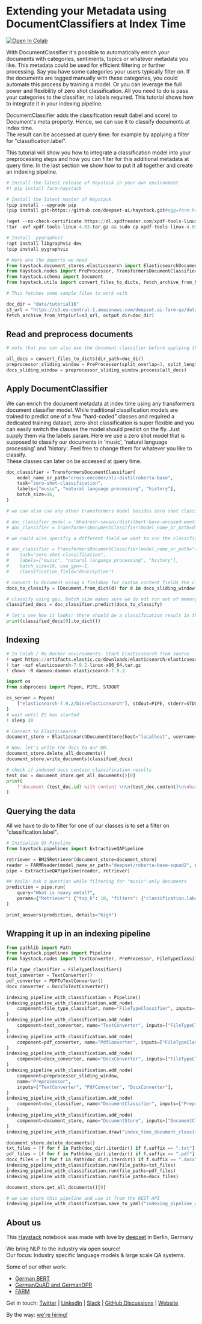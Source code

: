 <!---
title: "Tutorial 16"
metaTitle: "DocumentClassifier at Index Time Tutorial"
metaDescription: ""
slug: "/docs/tutorial16"
date: "2021-11-05"
id: "tutorial16md"
--->

# Extending your Metadata using DocumentClassifiers at Index Time

[![Open In Colab](https://colab.research.google.com/assets/colab-badge.svg)](https://colab.research.google.com/github/deepset-ai/haystack/blob/master/tutorials/Tutorial16_Document_Classifier_at_Index_Time.ipynb)

With DocumentClassifier it's possible to automatically enrich your documents with categories, sentiments, topics or whatever metadata you like. This metadata could be used for efficient filtering or further processing. Say you have some categories your users typically filter on. If the documents are tagged manually with these categories, you could automate this process by training a model. Or you can leverage the full power and flexibility of zero shot classification. All you need to do is pass your categories to the classifier, no labels required. This tutorial shows how to integrate it in your indexing pipeline.

DocumentClassifier adds the classification result (label and score) to Document's meta property.
Hence, we can use it to classify documents at index time. \
The result can be accessed at query time: for example by applying a filter for "classification.label".

This tutorial will show you how to integrate a classification model into your preprocessing steps and how you can filter for this additional metadata at query time. In the last section we show how to put it all together and create an indexing pipeline.


```python
# Install the latest release of Haystack in your own environment
#! pip install farm-haystack

# Install the latest master of Haystack
!pip install --upgrade pip
!pip install git+https://github.com/deepset-ai/haystack.git#egg=farm-haystack[colab, ocr]

!wget --no-check-certificate https://dl.xpdfreader.com/xpdf-tools-linux-4.03.tar.gz
!tar -xvf xpdf-tools-linux-4.03.tar.gz && sudo cp xpdf-tools-linux-4.03/bin64/pdftotext /usr/local/bin

# Install  pygraphviz
!apt install libgraphviz-dev
!pip install pygraphviz
```


```python
# Here are the imports we need
from haystack.document_stores.elasticsearch import ElasticsearchDocumentStore
from haystack.nodes import PreProcessor, TransformersDocumentClassifier, FARMReader, BM25Retriever
from haystack.schema import Document
from haystack.utils import convert_files_to_dicts, fetch_archive_from_http, print_answers
```


```python
# This fetches some sample files to work with

doc_dir = "data/tutorial16"
s3_url = "https://s3.eu-central-1.amazonaws.com/deepset.ai-farm-qa/datasets/documents/preprocessing_tutorial16.zip"
fetch_archive_from_http(url=s3_url, output_dir=doc_dir)
```

## Read and preprocess documents



```python
# note that you can also use the document classifier before applying the PreProcessor, e.g. before splitting your documents

all_docs = convert_files_to_dicts(dir_path=doc_dir)
preprocessor_sliding_window = PreProcessor(split_overlap=3, split_length=10, split_respect_sentence_boundary=False)
docs_sliding_window = preprocessor_sliding_window.process(all_docs)
```

## Apply DocumentClassifier

We can enrich the document metadata at index time using any transformers document classifier model. While traditional classification models are trained to predict one of a few "hard-coded" classes and required a dedicated training dataset, zero-shot classification is super flexible and you can easily switch the classes the model should predict on the fly. Just supply them via the labels param.
Here we use a zero shot model that is supposed to classify our documents in 'music', 'natural language processing' and 'history'. Feel free to change them for whatever you like to classify. \
These classes can later on be accessed at query time.


```python
doc_classifier = TransformersDocumentClassifier(
    model_name_or_path="cross-encoder/nli-distilroberta-base",
    task="zero-shot-classification",
    labels=["music", "natural language processing", "history"],
    batch_size=16,
)
```


```python
# we can also use any other transformers model besides zero shot classification

# doc_classifier_model = 'bhadresh-savani/distilbert-base-uncased-emotion'
# doc_classifier = TransformersDocumentClassifier(model_name_or_path=doc_classifier_model, batch_size=16, use_gpu=-1)
```


```python
# we could also specifiy a different field we want to run the classification on

# doc_classifier = TransformersDocumentClassifier(model_name_or_path="cross-encoder/nli-distilroberta-base",
#    task="zero-shot-classification",
#    labels=["music", "natural language processing", "history"],
#    batch_size=16, use_gpu=-1,
#    classification_field="description")
```


```python
# convert to Document using a fieldmap for custom content fields the classification should run on
docs_to_classify = [Document.from_dict(d) for d in docs_sliding_window]
```


```python
# classify using gpu, batch_size makes sure we do not run out of memory
classified_docs = doc_classifier.predict(docs_to_classify)
```


```python
# let's see how it looks: there should be a classification result in the meta entry containing labels and scores.
print(classified_docs[0].to_dict())
```

## Indexing


```python
# In Colab / No Docker environments: Start Elasticsearch from source
! wget https://artifacts.elastic.co/downloads/elasticsearch/elasticsearch-7.9.2-linux-x86_64.tar.gz -q
! tar -xzf elasticsearch-7.9.2-linux-x86_64.tar.gz
! chown -R daemon:daemon elasticsearch-7.9.2

import os
from subprocess import Popen, PIPE, STDOUT

es_server = Popen(
    ["elasticsearch-7.9.2/bin/elasticsearch"], stdout=PIPE, stderr=STDOUT, preexec_fn=lambda: os.setuid(1)  # as daemon
)
# wait until ES has started
! sleep 30
```


```python
# Connect to Elasticsearch
document_store = ElasticsearchDocumentStore(host="localhost", username="", password="", index="document")
```


```python
# Now, let's write the docs to our DB.
document_store.delete_all_documents()
document_store.write_documents(classified_docs)
```


```python
# check if indexed docs contain classification results
test_doc = document_store.get_all_documents()[0]
print(
    f'document {test_doc.id} with content \n\n{test_doc.content}\n\nhas label {test_doc.meta["classification"]["label"]}'
)
```

## Querying the data

All we have to do to filter for one of our classes is to set a filter on "classification.label".


```python
# Initialize QA-Pipeline
from haystack.pipelines import ExtractiveQAPipeline

retriever = BM25Retriever(document_store=document_store)
reader = FARMReader(model_name_or_path="deepset/roberta-base-squad2", use_gpu=True)
pipe = ExtractiveQAPipeline(reader, retriever)
```


```python
## Voilà! Ask a question while filtering for "music"-only documents
prediction = pipe.run(
    query="What is heavy metal?",
    params={"Retriever": {"top_k": 10, "filters": {"classification.label": ["music"]}}, "Reader": {"top_k": 5}},
)
```


```python
print_answers(prediction, details="high")
```

## Wrapping it up in an indexing pipeline


```python
from pathlib import Path
from haystack.pipelines import Pipeline
from haystack.nodes import TextConverter, PreProcessor, FileTypeClassifier, PDFToTextConverter, DocxToTextConverter
```


```python
file_type_classifier = FileTypeClassifier()
text_converter = TextConverter()
pdf_converter = PDFToTextConverter()
docx_converter = DocxToTextConverter()

indexing_pipeline_with_classification = Pipeline()
indexing_pipeline_with_classification.add_node(
    component=file_type_classifier, name="FileTypeClassifier", inputs=["File"]
)
indexing_pipeline_with_classification.add_node(
    component=text_converter, name="TextConverter", inputs=["FileTypeClassifier.output_1"]
)
indexing_pipeline_with_classification.add_node(
    component=pdf_converter, name="PdfConverter", inputs=["FileTypeClassifier.output_2"]
)
indexing_pipeline_with_classification.add_node(
    component=docx_converter, name="DocxConverter", inputs=["FileTypeClassifier.output_4"]
)
indexing_pipeline_with_classification.add_node(
    component=preprocessor_sliding_window,
    name="Preprocessor",
    inputs=["TextConverter", "PdfConverter", "DocxConverter"],
)
indexing_pipeline_with_classification.add_node(
    component=doc_classifier, name="DocumentClassifier", inputs=["Preprocessor"]
)
indexing_pipeline_with_classification.add_node(
    component=document_store, name="DocumentStore", inputs=["DocumentClassifier"]
)
indexing_pipeline_with_classification.draw("index_time_document_classifier.png")

document_store.delete_documents()
txt_files = [f for f in Path(doc_dir).iterdir() if f.suffix == ".txt"]
pdf_files = [f for f in Path(doc_dir).iterdir() if f.suffix == ".pdf"]
docx_files = [f for f in Path(doc_dir).iterdir() if f.suffix == ".docx"]
indexing_pipeline_with_classification.run(file_paths=txt_files)
indexing_pipeline_with_classification.run(file_paths=pdf_files)
indexing_pipeline_with_classification.run(file_paths=docx_files)

document_store.get_all_documents()[0]
```


```python
# we can store this pipeline and use it from the REST-API
indexing_pipeline_with_classification.save_to_yaml("indexing_pipeline_with_classification.yaml")
```

## About us

This [Haystack](https://github.com/deepset-ai/haystack/) notebook was made with love by [deepset](https://deepset.ai/) in Berlin, Germany

We bring NLP to the industry via open source!  
Our focus: Industry specific language models & large scale QA systems.  
  
Some of our other work: 
- [German BERT](https://deepset.ai/german-bert)
- [GermanQuAD and GermanDPR](https://deepset.ai/germanquad)
- [FARM](https://github.com/deepset-ai/FARM)

Get in touch:
[Twitter](https://twitter.com/deepset_ai) | [LinkedIn](https://www.linkedin.com/company/deepset-ai/) | [Slack](https://haystack.deepset.ai/community/join) | [GitHub Discussions](https://github.com/deepset-ai/haystack/discussions) | [Website](https://deepset.ai)

By the way: [we're hiring!](https://www.deepset.ai/jobs)

